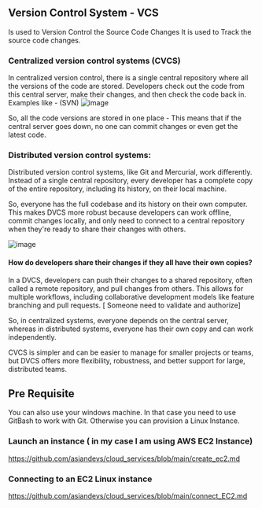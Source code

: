 ## Version Control System - VCS
Is used to Version Control the Source Code Changes
It is used to Track the source code changes.

### Centralized version control systems (CVCS)
In centralized version control, there is a single central repository where all the versions of the code are stored. 
Developers check out the code from this central server, make their changes, and then check the code back in. 
Examples like - (SVN)
![image](https://github.com/user-attachments/assets/3cd06437-9212-4063-a9c2-c84781ef0022)


So, all the code versions are stored in one place - This means that if the central server goes down, no one can commit changes or even get the latest code.
		
### Distributed version control systems:

Distributed version control systems, like Git and Mercurial, work differently. Instead of a single central repository, every developer has a complete copy of the entire repository, including its history, on their local machine.

So, everyone has the full codebase and its history on their own computer. This makes DVCS more robust because developers can work offline, commit changes locally, and only need to connect to a central repository when they're ready to share their changes with others.

![image](https://github.com/user-attachments/assets/1f8f52c7-ea4d-4096-bb70-fb028cd9eed9)

		
#### How do developers share their changes if they all have their own copies?
In a DVCS, developers can push their changes to a shared repository, often called a remote repository, and pull changes from others. This allows for multiple workflows, including collaborative development models like feature branching and pull requests. [ Someone need to validate and authorize] 

So, in centralized systems, everyone depends on the central server, whereas in distributed systems, everyone has their own copy and can work independently.

CVCS is simpler and can be easier to manage for smaller projects or teams, but DVCS offers more flexibility, robustness, and better support for large, distributed teams.

## Pre Requisite
You can also use your windows machine. In that case you need to use GitBash to work with Git. Otherwise you can provision a Linux Instance.

### Launch an instance ( in my case I am using AWS EC2 Instance) 

https://github.com/asiandevs/cloud_services/blob/main/create_ec2.md

### Connecting to an EC2 Linux instance
https://github.com/asiandevs/cloud_services/blob/main/connect_EC2.md



